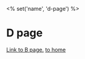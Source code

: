 <% set('name', 'd-page') %>

# D page

<a href="<% linkto('custom-page') %>">Link to B page.</a>
<a href="<% linkto('home') %>">to home</a>